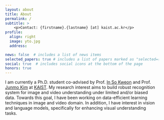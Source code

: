 ```yaml
---
layout: about
title: About
permalink: /
subtitle: >
    <p>Contact: {firstname}.{lastname} [at] kaist.ac.kr</p>
profile:
  align: right
  image: yto.jpg
  address: 

news: false  # includes a list of news items
selected_papers: true # includes a list of papers marked as "selected={true}"
social: true  # includes social icons at the bottom of the page
honors: true
---
```


<p>I am currently a Ph.D. student co-advised by Prof. <a href="http://rcv.kaist.ac.kr/" target="_blank">In So Kweon</a> and Prof. <a href="https://siit.kaist.ac.kr/" target="_blank">Junmo Kim</a> at <a href="https://kaist.ac.kr/en/" target="_blank">KAIST</a>. My research interest aims to build robust recognition system for image and video understanding under limited and/or biased data. Towards this goal, I have been working on data-efficient learning techniques in image and video domain. In addition, I have interest in vision and language models, specifically for enhancing visual understanding tasks. 
